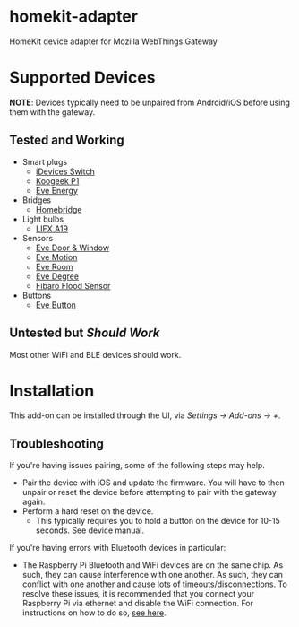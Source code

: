 # homekit-adapter

HomeKit device adapter for Mozilla WebThings Gateway

# Supported Devices

**NOTE**: Devices typically need to be unpaired from Android/iOS before using them with the gateway.

## Tested and Working

* Smart plugs
    * [iDevices Switch](https://store.idevicesinc.com/idevices-switch/)
    * [Koogeek P1](https://www.koogeek.com/p-p1.html)
    * [Eve Energy](https://www.evehome.com/en/eve-energy)
* Bridges
    * [Homebridge](https://github.com/nfarina/homebridge)
* Light bulbs
    * [LIFX A19](https://www.lifx.com/products/lifx)
* Sensors
    * [Eve Door &amp; Window](https://www.evehome.com/en/eve-door-window)
    * [Eve Motion](https://www.evehome.com/en/eve-motion)
    * [Eve Room](https://www.evehome.com/en/eve-room)
    * [Eve Degree](https://www.evehome.com/en/eve-degree)
    * [Fibaro Flood Sensor](https://www.fibaro.com/en/products/flood-sensor/)
* Buttons
    * [Eve Button](https://www.evehome.com/en/eve-button)

## Untested but _Should Work_

Most other WiFi and BLE devices should work.

# Installation

This add-on can be installed through the UI, via _Settings -> Add-ons -> +_.

## Troubleshooting

If you're having issues pairing, some of the following steps may help.

* Pair the device with iOS and update the firmware. You will have to then unpair or reset the device before attempting to pair with the gateway again.
* Perform a hard reset on the device.
    * This typically requires you to hold a button on the device for 10-15 seconds. See device manual.

If you're having errors with Bluetooth devices in particular:

* The Raspberry Pi Bluetooth and WiFi devices are on the same chip. As such, they can cause interference with one another. As such, they can conflict with one another and cause lots of timeouts/disconnections. To resolve these issues, it is recommended that you connect your Raspberry Pi via ethernet and disable the WiFi connection. For instructions on how to do so, [see here](https://raspberrypi.stackexchange.com/a/62522).

